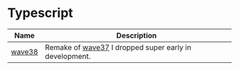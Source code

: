 # Typescript

| Name                | Description                                                                                           |
| ------------------- | ----------------------------------------------------------------------------------------------------- |
| [wave38](./wave38/) | Remake of [wave37](https://github.com/Mateiadrielrafael/wave37) I dropped super early in development. |
